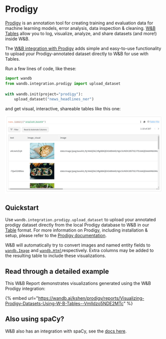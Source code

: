 # Prodigy

[Prodigy](https://prodi.gy) is an annotation tool for creating training and evaluation data for machine learning models, error analysis, data inspection & cleaning. [W\&B Tables](../../data-vis/tables-quickstart.md) allow you to log, visualize, analyze, and share datasets (and more!) inside W\&B.

The [W\&B integration with Prodigy](https://github.com/wandb/client/blob/master/wandb/integration/prodigy/prodigy.py) adds simple and easy-to-use functionality to upload your Prodigy-annotated dataset directly to W\&B for use with Tables.

Run a few lines of code, like these:

```python
import wandb
from wandb.integration.prodigy import upload_dataset

with wandb.init(project="prodigy"):
    upload_dataset("news_headlines_ner")
```

and get visual, interactive, shareable tables like this one:

![](<../../../.gitbook/assets/Screenshot from 2021-08-25 13-04-57.png>)

## Quickstart

Use `wandb.integration.prodigy.upload_dataset` to upload your annotated prodigy dataset directly from the local Prodigy database to W\&B in our [Table](https://docs.wandb.ai/ref/python/data-types/table) format. For more information on Prodigy, including installation & setup, please refer to the [Prodigy documentation](https://prodi.gy/docs/).

W\&B will automatically try to convert images and named entity fields to [`wandb.Image`](https://docs.wandb.ai/ref/python/data-types/image) and [`wandb.Html`](https://docs.wandb.ai/ref/python/data-types/html)respectively. Extra columns may be added to the resulting table to include these visualizations.

## Read through a detailed example

This W\&B Report demonstrates visualizations generated using the W\&B Prodigy integration:

{% embed url="https://wandb.ai/kshen/prodigy/reports/Visualizing-Prodigy-Datasets-Using-W-B-Tables--Vmlldzo5NDE2MTc" %}

## Also using spaCy?

W\&B also has an integration with spaCy, see the [docs here](https://docs.wandb.ai/guides/integrations/spacy).
